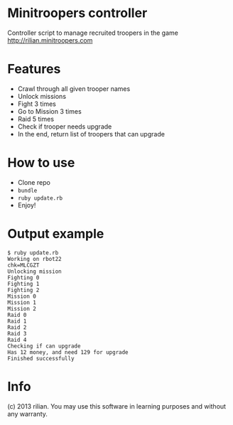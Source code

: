 Minitroopers controller
==============================

Controller script to manage recruited troopers in the game http://rilian.minitroopers.com

Features
========

* Crawl through all given trooper names
* Unlock missions
* Fight 3 times
* Go to Mission 3 times
* Raid 5 times
* Check if trooper needs upgrade
* In the end, return list of troopers that can upgrade

How to use
==========

* Clone repo
* `bundle`
* `ruby update.rb`
* Enjoy!

Output example
==============

```
$ ruby update.rb
Working on rbot22
chk=MLCGZT
Unlocking mission
Fighting 0
Fighting 1
Fighting 2
Mission 0
Mission 1
Mission 2
Raid 0
Raid 1
Raid 2
Raid 3
Raid 4
Checking if can upgrade
Has 12 money, and need 129 for upgrade
Finished successfully
```

Info
====

(c) 2013 rilian. You may use this software in learning purposes and without any warranty.
